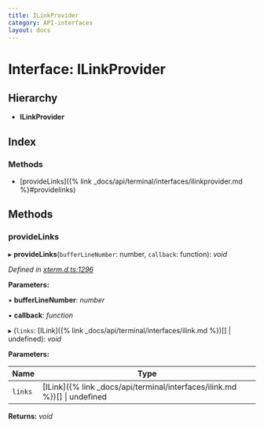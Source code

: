 ```yaml
---
title: ILinkProvider
category: API-interfaces
layout: docs
---
```



# Interface: ILinkProvider

## Hierarchy

* **ILinkProvider**

## Index

### Methods

* [provideLinks]({% link _docs/api/terminal/interfaces/ilinkprovider.md %}#providelinks)

## Methods

###  provideLinks

▸ **provideLinks**(`bufferLineNumber`: number, `callback`: function): *void*

*Defined in [xterm.d.ts:1296](https://github.com/xtermjs/xterm.js/blob/5.3.0/typings/xterm.d.ts#L1296)*

**Parameters:**

▪ **bufferLineNumber**: *number*

▪ **callback**: *function*

▸ (`links`: [ILink]({% link _docs/api/terminal/interfaces/ilink.md %})[] | undefined): *void*

**Parameters:**

Name | Type |
------ | ------ |
`links` | [ILink]({% link _docs/api/terminal/interfaces/ilink.md %})[] &#124; undefined |

**Returns:** *void*
